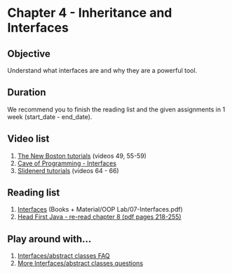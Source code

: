 # Chapter 4 - Inheritance and Interfaces

## Objective
Understand what interfaces are and why they are a powerful tool.

## Duration
We recommend you to finish the reading list and the given assignments in 1 week (start_date - end_date).

## Video list
1. [The New Boston tutorials](https://www.youtube.com/watch?v=0xw06loTm1k&index=55&list=PLFE2CE09D83EE3E28) (videos 49, 55-59)
2. [Cave of Programming - Interfaces](https://www.youtube.com/watch?v=UumX4mQKQlA)
3. [Slidenerd tutorials](https://www.youtube.com/watch?v=DDC2KJnN8B8&index=64&list=PLonJJ3BVjZW6_q8gh7XoLUIhRIyBcYJLP) (videos 64 - 66)


## Reading list
1. [Interfaces](https://github.com/JavaSummer/JavaMainRepo/blob/master/Books%20%2B%20Material/OOP%20Lab/07-Interfaces.pdf) (Books + Material/OOP Lab/07-Interfaces.pdf)
2. [Head First Java - re-read chapter 8  (pdf pages 218-255)](https://github.com/JavaSummer/JavaMainRepo/blob/master/Books%20%2B%20Material/Head%20First%20Java.pdf)

## Play around with...
1. [Interfaces/abstract classes FAQ](http://javarevisited.blogspot.ro/2013/04/10-abstract-class-and-interface-interview-question-java-answers.html)
2. [More Interfaces/abstract classes questions](http://interview-questions-java.com/abstract-class-interface.htm)
